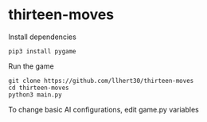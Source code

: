 # thirteen-moves

Install dependencies
```
pip3 install pygame
```

Run the game
```
git clone https://github.com/llhert30/thirteen-moves
cd thirteen-moves
python3 main.py
```

To change basic AI configurations, edit game.py variables
